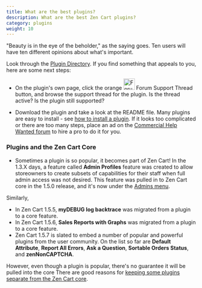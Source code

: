 ```yaml
---
title: What are the best plugins? 
description: What are the best Zen Cart plugins? 
category: plugins 
weight: 10
---
```


"Beauty is in the eye of the beholder," as the saying goes.  Ten users will
have ten different opinions about what's important.  

Look through the [Plugin Directory](https://www.zen-cart.com/downloads.php). If you find something that appeals to you, here are some next steps:

- On the plugin's own page, click the orange 
<img src="/images/support_thread.png" alt="Forum Support Thread" style="height: 30px !important;" /> Forum Support Thread button, and browse the support thread for the plugin.  Is the thread active?  Is the plugin still supported? 

- Download the plugin and take a look at the README file.  Many plugins are easy 
to install - see [how to install a plugin](/user/plugins/how_to_install_a_plugin/).  If it looks too complicated 
or there are too many steps, place an ad on the [Commercial Help Wanted forum](/user/zen_cart_forum/chw/) to hire a pro to do it for you. 

### Plugins and the Zen Cart Core

- Sometimes a plugin is so popular, it becomes part of Zen Cart!  In the 1.3.X days, a feature called **Admin Profiles** feature was created 
to allow storeowners to create subsets of capabilities for their staff 
when full admin access was not desired.  This feature was pulled in to 
Zen Cart core in the 1.5.0 release, and it's now under the [Admins menu](/user/admin_pages/admins/). 

Similarly, 

- In Zen Cart 1.5.5, **myDEBUG log backtrace** was migrated from a plugin to a core feature.
- In Zen Cart 1.5.6, **Sales Reports with Graphs** was migrated from a plugin to a core feature. 
- Zen Cart 1.5.7 is slated to embed a 
number of popular and powerful plugins from the user community. 
On the list so far are **Default Attribute**, **Report All Errors**, **Ask a Question**, **Sortable Orders Status**, and **zenNonCAPTCHA**. 

However, even though a plugin is popular, there's no guarantee 
it will be pulled into the core  There are good reasons for [keeping some plugins separate from the Zen Cart core](/user/plugins/why_plugins/).

